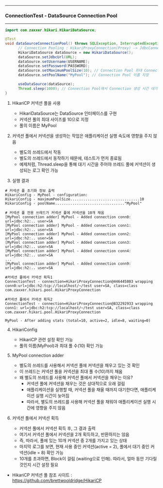 ------
### ConnectionTest - DataSource Connection Pool
------
```java
import com.zaxxer.hikari.HikariDataSource;

@Test
void dataSourceConnectionPool() throws SQLException, InterruptedException {
      // Connection Pooling : HikariProxyConnection(Proxy) -> JdbcConnection(Target)
      HikariDataSource dataSource = new HikariDataSource();
      dataSource.setJdbcUrl(URL);
      dataSource.setUsername(USERNAME);
      dataSource.setPassword(PASSWORD);
      dataSource.setMaximumPoolSize(10); // Connection Pool 최대 Connection 개수 지정
      dataSource.setPoolName("MyPool"); // Connection Pool 이름 지정
  
      useDataSource(dataSource);
      Thread.sleep(1000); // Connection Pool에서 Connection 생성 시간 대기
}
```

1. HikariCP 커넥션 풀을 사용
   - HikariDataSource는 DataSource 인터페이스를 구현
   - 커넥션 풀의 최대 사이즈를 10으로 지정
   - 풀의 이름은 MyPool
  
2. 커넥션 풀에서 커넥션을 생성하는 작업은 애플리케이션 실행 속도에 영향을 주지 않음
   - 별도의 쓰레드에서 작동
   - 별도의 쓰레드에서 동작하기 때문에, 테스트가 먼저 종료됨
   - 예제처럼, Thread.sleep을 통해 대기 시간을 주어야 쓰레드 풀에 커넥션이 생성되는 로그 확인 가능

3. 실행 결과
```
# 커넥션 풀 초기화 정보 출력
HikariConfig - MyPool - configuration:
HikariConfig - maximumPoolSize................................10
HikariConfig - poolName................................"MyPool"

# 커넥션 풀 전용 쓰레드가 커넥션 풀에 커넥션을 10개 채움
[MyPool connection adder] MyPool - Added connection conn0: url=jdbc:h2:.. user=SA
[MyPool connection adder] MyPool - Added connection conn1: url=jdbc:h2:.. user=SA
[MyPool connection adder] MyPool - Added connection conn2: url=jdbc:h2:.. user=SA
[MyPool connection adder] MyPool - Added connection conn3: url=jdbc:h2:.. user=SA
[MyPool connection adder] MyPool - Added connection conn4: url=jdbc:h2:.. user=SA
...
[MyPool connection adder] MyPool - Added connection conn9: url=jdbc:h2:.. user=SA

#커넥션 풀에서 커넥션 획득1
ConnectionTest - connection=HikariProxyConnection@446445803 wrapping conn0:url=jdbc:h2:tcp://localhost/~/test user=SA, class=class com.zaxxer.hikari.pool.HikariProxyConnection 

#커넥션 풀에서 커넥션 획득2
ConnectionTest - connection=HikariProxyConnection@832292933 wrapping conn1: url=jdbc:h2:tcp://localhost/~/test user=SA, class=class com.zaxxer.hikari.pool.HikariProxyConnection

MyPool - After adding stats (total=10, active=2, idle=8, waiting=0)
```

4. HikariConfig
   - HikariCP 관련 설정 확인 가능
   - 풀의 이름(MyPool)과 최대 풀 수(10) 확인 가능

5. MyPool connection adder
   - 별도의 쓰레드를 사용해서 커넥션 풀에 커넥션을 채우고 있는 것 확인
   - 이 쓰레드는 커넥션 풀을 커넥션을 최대 풀 수(10)까지 채움
   - 왜 별도의 쓰레드를 사용해 커넥션 풀에서 커넥션을 채우는 이유?
     + 커넥션 풀에 커넥션을 채우는 것은 상대적으로 오래 걸림
     + 애플리케이션을 실행할 때, 커넥션 풀을 채울 때까지 대기한다면, 애플리케이션 실행 시간이 늦어짐
     + 따라서, 별도의 쓰레드를 사용해 커넥션 풀을 채워야 애플리케이션 실행 시간에 영향을 주지 않음

6. 커넥션 풀에서 커넥션 획득
   - 커넥션 풀에서 커넥션 획득 후, 그 결과 출력
   - 여기서 커넥션 풀에서 커넥션을 2개 획득하고, 반환하지는 않음
   - 즉, 따라서, 풀에 있는 10개 커넥션 중 2개를 가지고 있는 상태
   - 마지막 로그를 보면, 현재 사용 중인 커넥션(active = 2), 풀에서 대기 중인 커넥션(idle = 8) 확인 가능
   - 10개를 초과하면, Block이 걸림 (waiting으로 인해). 따라서, 얼마 동안 기다릴 것인지 시간 설정 필요
   
* HikariCP 커넥션 풀 참조 사이트 : https://github.com/brettwooldridge/HikariCP
